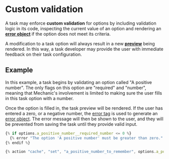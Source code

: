 # Custom validation

A task may enforce **custom validation** for options by including validation logic in its code, inspecting the current value of an option and rendering an [**error object**](../code/error-objects.md) if the option does not meet its criteria.

A modification to a task option will always result in a new [**preview**](../previews/) being rendered. In this way, a task developer may provide the user with immediate feedback on their task configuration.

## Example

In this example, a task begins by validating an option called "A positive number". The only flags on this option are "required" and "number", meaning that Mechanic's involvement is limited to making sure the user fills in this task option with a number.

Once the option is filled in, the task preview will be rendered. If the user has entered a zero, or a negative number, the [error tag](../../../liquid/mechanic/tags/error.md) is used to generate an [error object](../code/error-objects.md). The error message will then be shown to the user, and they will be prevented from saving the task until they provide valid input.

```javascript
{% if options.a_positive_number__required_number <= 0 %}
  {% error "The option 'A positive number' must be greater than zero." %}
{% endif %}

{% action "cache", "set", "a_positive_number_to_remember", options.a_positive_number__required_number %}
```

